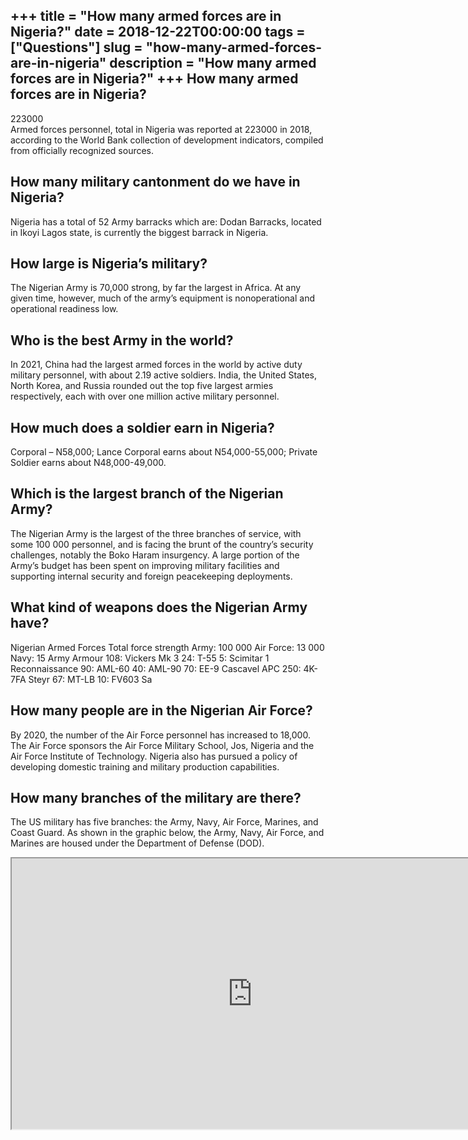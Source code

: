 +++
title = "How many armed forces are in Nigeria?"
date = 2018-12-22T00:00:00
tags = ["Questions"]
slug = "how-many-armed-forces-are-in-nigeria"
description = "How many armed forces are in Nigeria?"
+++
How many armed forces are in Nigeria?
-------------------------------------

223000  
Armed forces personnel, total in Nigeria was reported at 223000 in 2018, according to the World Bank collection of development indicators, compiled from officially recognized sources.

How many military cantonment do we have in Nigeria?
---------------------------------------------------

Nigeria has a total of 52 Army barracks which are: Dodan Barracks, located in Ikoyi Lagos state, is currently the biggest barrack in Nigeria.

How large is Nigeria’s military?
--------------------------------

The Nigerian Army is 70,000 strong, by far the largest in Africa. At any given time, however, much of the army’s equipment is nonoperational and operational readiness low.

Who is the best Army in the world?
----------------------------------

In 2021, China had the largest armed forces in the world by active duty military personnel, with about 2.19 active soldiers. India, the United States, North Korea, and Russia rounded out the top five largest armies respectively, each with over one million active military personnel.

How much does a soldier earn in Nigeria?
----------------------------------------

Corporal – N58,000; Lance Corporal earns about N54,000-55,000; Private Soldier earns about N48,000-49,000.

Which is the largest branch of the Nigerian Army?
-------------------------------------------------

The Nigerian Army is the largest of the three branches of service, with some 100 000 personnel, and is facing the brunt of the country’s security challenges, notably the Boko Haram insurgency. A large portion of the Army’s budget has been spent on improving military facilities and supporting internal security and foreign peacekeeping deployments.

What kind of weapons does the Nigerian Army have?
-------------------------------------------------

Nigerian Armed Forces Total force strength Army: 100 000 Air Force: 13 000 Navy: 15 Army Armour 108: Vickers Mk 3 24: T-55 5: Scimitar 1 Reconnaissance 90: AML-60 40: AML-90 70: EE-9 Cascavel APC 250: 4K-7FA Steyr 67: MT-LB 10: FV603 Sa

How many people are in the Nigerian Air Force?
----------------------------------------------

By 2020, the number of the Air Force personnel has increased to 18,000. The Air Force sponsors the Air Force Military School, Jos, Nigeria and the Air Force Institute of Technology. Nigeria also has pursued a policy of developing domestic training and military production capabilities.

How many branches of the military are there?
--------------------------------------------

The US military has five branches: the Army, Navy, Air Force, Marines, and Coast Guard. As shown in the graphic below, the Army, Navy, Air Force, and Marines are housed under the Department of Defense (DOD).

<iframe allow="accelerometer; autoplay; clipboard-write; encrypted-media; gyroscope; picture-in-picture" allowfullscreen="" class="__youtube_prefs__  epyt-is-override  no-lazyload" data-no-lazy="1" data-origheight="433" data-origwidth="770" data-skipgform_ajax_framebjll="" height="433" id="_ytid_49938" loading="lazy" src="https://www.youtube.com/embed/8YR85Zf9Ymo?enablejsapi=1&autoplay=0&cc_load_policy=0&cc_lang_pref=&iv_load_policy=1&loop=0&modestbranding=0&rel=1&fs=1&playsinline=0&autohide=2&theme=dark&color=red&controls=1&" title="YouTube player" width="770"></iframe>